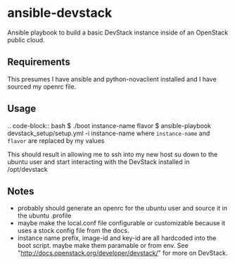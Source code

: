 # ansible-devstack
Ansible playbook to build a basic DevStack instance inside of an OpenStack public cloud.

Requirements
------------
This presumes I have ansible and python-novaclient installed and I have sourced my openrc file.

Usage
-----
.. code-block:: bash
$ ./boot instance-name flavor
$ ansible-playbook devstack_setup/setup.yml -i instance-name
where ```instance-name``` and ```flavor``` are replaced by my values

This should result in allowing me to ssh into my new host su down to the ubuntu user and start interacting with the DevStack installed in /opt/devstack

Notes
-----
* probably should generate an openrc for the ubuntu user and source it in the ubuntu .profile
* maybe make the local.conf file configurable or customizable because it uses a stock config file from the docs.
* instance name prefix, image-id and key-id are all hardcoded into the boot script.  maybe make them paramable or from env. 
See "http://docs.openstack.org/developer/devstack/" for more on DevStack.
